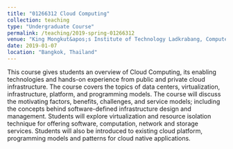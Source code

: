 ```yaml
---
title: "01266312 Cloud Computing"
collection: teaching
type: "Undergraduate Course"
permalink: /teaching/2019-spring-01266312
venue: "King Mongkut&apos;s Institute of Technology Ladkrabang, Computer Innovation Engineering"
date: 2019-01-07
location: "Bangkok, Thailand"
---
```


This course gives students an overview of Cloud Computing, its enabling technologies and hands-on experience from public and private cloud infrastructure. The course covers the topics of data centers, virtualization, infrastructure, platform, and programming models. The course will discuss the motivating factors, benefits, challenges, and service models; including the concepts behind software-defined infrastructure design and management. Students will explore virtualization and resource isolation technique for offering software, computation, network and storage services. Students will also be introduced to existing cloud platform, programming models and patterns for cloud native applications.
